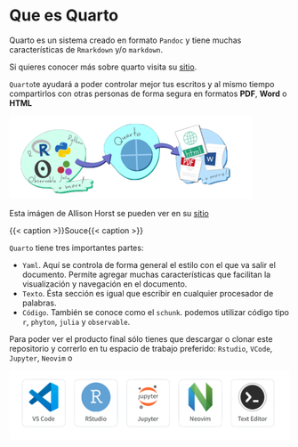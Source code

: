 # Que es Quarto
Quarto es un sistema creado en formato `Pandoc` y tiene muchas características de `Rmarkdown` y/o `markdown`.  

Si quieres conocer más sobre quarto visita su [sitio](https://quarto.org).   

`Quarto`te ayudará a poder controlar mejor tus escritos y al mismo tiempo compartirlos con otras personas de forma segura en formatos **PDF**, **Word** o **HTML** 

![Como trabaja Quarto][def] 

[def]: figuras/imagen_1.png

Esta imágen de Allison Horst se pueden ver en su [sitio](https://allisonhorst.com/cetinkaya-rundel-lowndes-quarto-keynote)

{{< caption >}}Souce{{< caption >}}

`Quarto` tiene tres importantes partes:  
- `Yaml`. Aquí se controla de forma general el estilo con el que va salir el documento. Permite agregar muchas características que facilitan la visualización y navegación en el documento.    
- `Texto`. Ésta sección es igual que escribir en cualquier procesador de palabras.  
- `Código`. También se conoce como el `schunk`. podemos utilizar código tipo `r`, `phyton`, `julia` y `observable`. 


Para poder ver el producto final sólo tienes que descargar o clonar este repositorio y correrlo en tu espacio de trabajo preferido: `Rstudio`, `VCode`, `Jupyter`, `Neovim` o  

![Como trabaja Quarto][def1] 

[def1]: figuras/imagen_2.png

